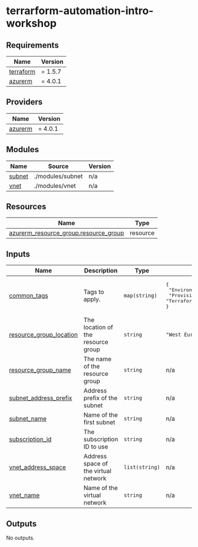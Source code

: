 # terrarform-automation-intro-workshop

<!-- BEGIN_TF_DOCS -->
## Requirements

| Name | Version |
|------|---------|
| <a name="requirement_terraform"></a> [terraform](#requirement\_terraform) | = 1.5.7 |
| <a name="requirement_azurerm"></a> [azurerm](#requirement\_azurerm) | = 4.0.1 |

## Providers

| Name | Version |
|------|---------|
| <a name="provider_azurerm"></a> [azurerm](#provider\_azurerm) | = 4.0.1 |

## Modules

| Name | Source | Version |
|------|--------|---------|
| <a name="module_subnet"></a> [subnet](#module\_subnet) | ./modules/subnet | n/a |
| <a name="module_vnet"></a> [vnet](#module\_vnet) | ./modules/vnet | n/a |

## Resources

| Name | Type |
|------|------|
| [azurerm_resource_group.resource_group](https://registry.terraform.io/providers/hashicorp/azurerm/4.0.1/docs/resources/resource_group) | resource |

## Inputs

| Name | Description | Type | Default | Required |
|------|-------------|------|---------|:--------:|
| <a name="input_common_tags"></a> [common\_tags](#input\_common\_tags) | Tags to apply. | `map(string)` | <pre>{<br>  "Environment": "Workshop",<br>  "Provisioner": "Terraform"<br>}</pre> | no |
| <a name="input_resource_group_location"></a> [resource\_group\_location](#input\_resource\_group\_location) | The location of the resource group | `string` | `"West Europe"` | no |
| <a name="input_resource_group_name"></a> [resource\_group\_name](#input\_resource\_group\_name) | The name of the resource group | `string` | n/a | yes |
| <a name="input_subnet_address_prefix"></a> [subnet\_address\_prefix](#input\_subnet\_address\_prefix) | Address prefix of the subnet | `string` | n/a | yes |
| <a name="input_subnet_name"></a> [subnet\_name](#input\_subnet\_name) | Name of the first subnet | `string` | n/a | yes |
| <a name="input_subscription_id"></a> [subscription\_id](#input\_subscription\_id) | The subscription ID to use | `string` | n/a | yes |
| <a name="input_vnet_address_space"></a> [vnet\_address\_space](#input\_vnet\_address\_space) | Address space of the virtual network | `list(string)` | n/a | yes |
| <a name="input_vnet_name"></a> [vnet\_name](#input\_vnet\_name) | Name of the virtual network | `string` | n/a | yes |

## Outputs

No outputs.
<!-- END_TF_DOCS -->
